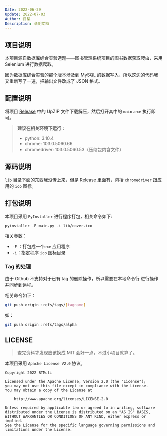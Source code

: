 ```yaml
---
Date: 2022-06-29
Update: 2022-07-03
Author: 目棃
Description: 说明文档
---
```


## 项目说明

本项目源自数据库综合实验选题——图书管理系统项目的图书数据获取爬虫，采用 Selenium 进行数据爬取。

因为数据库综合实验的那个版本涉及到 MySQL 的数据写入，所以这边的代码我又重新写了一遍，把输出文件改成了 JSON 格式。

## 配置说明

将项目 [Release](https://github.com/BTMuli/HNULibSpider/releases) 中的 UpZIP 文件下载解压，然后打开其中的 `main.exe` 执行即可。

> **建议在相关环境下运行**：
>
> + python: 3.10.4
> + chrome: 103.0.5060.66
> + chromedriver: 103.0.5060.53（压缩包内含文件）

## 源码说明

`lib` 目录下面的东西我没传上来，但是 Release 里面有，包括 `chromedriver` 跟应用的 `ico` 图标。

## 打包说明

本项目采用 `PyInstaller` 进行程序打包，相关命令如下:

```shell
pyinstaller -F main.py -i lib/cover.ico
```

相关参数：

+ `-F` ：打包成一个`exe` 应用程序
+ `-i`：指定程序 `ico` 图标目录

### Tag 的处理

由于 Github 不支持对于已有 tag  的删除操作，所以需要在本地命令行 进行操作并同步到远程。

相关命令如下：

```sh
git push origin :refs/tags/[tagname]
```

如：

```sh
git push origin :refs/tags/alpha
```

## LICENSE

> 查完资料才发现应该换成 MIT 会好一点，不过小项目就算了。

本项目采用 `Apache License V2.0` 协议。

```text
Copyright 2022 BTMuli

Licensed under the Apache License, Version 2.0 (the "License");
you may not use this file except in compliance with the License.
You may obtain a copy of the License at

    http://www.apache.org/licenses/LICENSE-2.0

Unless required by applicable law or agreed to in writing, software
distributed under the License is distributed on an "AS IS" BASIS,
WITHOUT WARRANTIES OR CONDITIONS OF ANY KIND, either express or implied.
See the License for the specific language governing permissions and
limitations under the License.
```